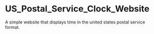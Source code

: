 # US_Postal_Service_Clock_Website
A simple website that displays time in the united states postal service format.
